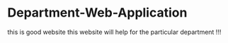 # Department-Web-Application
this is good website
this website will help for the particular department
!!!
